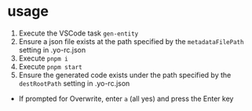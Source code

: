 # usage
1. Execute the VSCode task `gen-entity`
2. Ensure a json file exists at the path specified by the `metadataFilePath` setting in .yo-rc.json
3. Execute `pnpm i`
4. Execute `pnpm start`
5. Ensure the generated code exists under the path specified by the `destRootPath` setting in .yo-rc.json
  - If prompted for Overwrite, enter `a` (all yes) and press the Enter key
